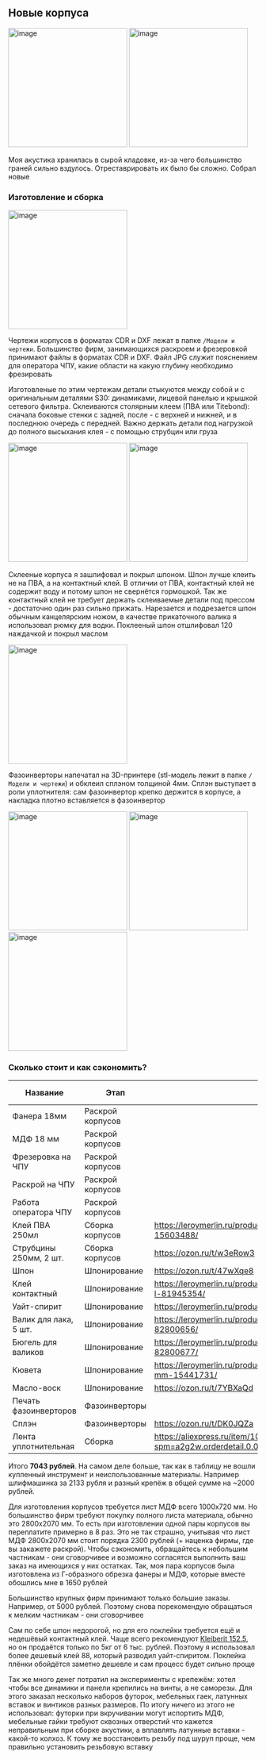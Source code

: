 ## Новые корпуса

<p float="left">
  <img height="240" alt="image" src="https://user-images.githubusercontent.com/14077902/226137949-c87becb1-9bcb-4f43-bff5-24ff43e3ea26.jpg">
  <img height="240" alt="image" src="https://user-images.githubusercontent.com/14077902/219969493-c2bda27e-13e2-4674-a53b-07370fde0ff5.jpg">
</p>

Моя акустика хранилась в сырой кладовке, из-за чего большинство граней сильно вздулось.  Отреставрировать их было бы сложно. Собрал новые

### Изготовление и сборка

<img height="240" alt="image" src="https://user-images.githubusercontent.com/14077902/226135929-ce2e8e1e-e2c5-447c-904b-3446967fb675.png">

Чертежи корпусов в форматах CDR и DXF лежат в папке `/Модели и чертежи`. Большинство фирм, занимающихся раскроем и фрезеровкой принимают файлы в форматах CDR и DXF. Файл JPG служит пояснением для оператора ЧПУ, какие области на какую глубину необходимо фрезировать

Изготовленые по этим чертежам детали стыкуются между собой и с оригинальным деталями S30: динамиками, лицевой панелью и крышкой сетевого фильтра. Склеиваются столярным клеем (ПВА или Titebond): сначала боковые стенки с задней, после - с верхней и нижней, и в последнюю очередь с передней. Важно держать детали под нагрузкой до полного высыхания клея - с помощью струбцин или груза

<p float="left">
  <img height="240" alt="image" src="https://user-images.githubusercontent.com/14077902/226138803-2ea0b240-8897-4daf-8302-41e0608a14c3.jpg">
  <img height="240" alt="image" src="https://user-images.githubusercontent.com/14077902/226139033-3e94fc45-921e-43c4-8485-15eef498d97b.jpg">
</p>

Склееные корпуса я зашлифовал и покрыл шпоном. Шпон лучше клеить не на ПВА, а на контактный клей. В отличии от ПВА, контактный клей не содержит воду и потому шпон не свернётся гормошкой. Так же контактный клей не требует держать склеиваемые детали под прессом - достаточно один раз сильно прижать. Нарезается и подрезается шпон обычным канцелярским ножом, в качестве прикаточного валика я использовал рюмку для водки. Поклееный шпон отшлифовал 120 наждачкой и покрыл маслом

<img height="240" alt="image" src="https://user-images.githubusercontent.com/14077902/226139309-b617c7b2-80d8-4b43-9876-d4f8571b2edf.jpg">

Фазоинверторы напечатал на 3D-принтере (stl-модель лежит в папке `/Модели и чертежи`) и обклеил сплэном толщиной 4мм. Сплэн выступает в роли уплотнителя: сам фазоинвертор крепко держится в корпусе, а накладка плотно вставляется в фазоинвертор


<p float="left">
  <img height="240" alt="image" src="https://user-images.githubusercontent.com/14077902/226163535-8ec27421-56c6-481a-9380-13f042d87a71.jpg">
  <img height="240" alt="image" src="https://user-images.githubusercontent.com/14077902/226163537-392e6aa2-e474-4701-8363-527f187973ea.jpg">
  <img height="240" alt="image" src="https://user-images.githubusercontent.com/14077902/226163538-9891456b-2be7-4ca5-bf3a-1244d46c5dde.jpg">
</p>


### Сколько стоит и как сэкономить?

| Название               | Этап             | Ссылка                                                                                                             | Цена, руб. |
|------------------------|------------------|--------------------------------------------------------------------------------------------------------------------|------------|
| Фанера 18мм            | Раскрой корпусов |                                                                                                                    | 1150       |
| МДФ 18 мм              | Раскрой корпусов |                                                                                                                    | 500        |
| Фрезеровка на ЧПУ      | Раскрой корпусов |                                                                                                                    | 1000       |
| Раскрой на ЧПУ         | Раскрой корпусов |                                                                                                                    | 450        |
| Работа оператора ЧПУ   | Раскрой корпусов |                                                                                                                    | 300        |
| Клей ПВА 250мл         | Сборка корпусов  | https://leroymerlin.ru/product/kley-universalnyy-pva-moment-stolyar-15603488/                                      | 157        |
| Струбцины 250мм, 2 шт. | Сборка корпусов  | https://ozon.ru/t/w3eRow3                                                                                          | 322        |
| Шпон                   | Шпонирование     | https://ozon.ru/t/47wXqe8                                                                                          | 1279       |
| Клей контактный        | Шпонирование     | https://leroymerlin.ru/product/kley-universalnyy-vodostoykiy-88-luxe-09-l-81945354/                                | 665        |
| Уайт-спирит            | Шпонирование     | https://leroymerlin.ru/product/uayt-spirit-05-l-82754647/                                                          | 61         |
| Валик для лака, 5 шт.  | Шпонирование     | https://leroymerlin.ru/product/valik-dlya-laka-dexter-110mm-5-sht-82800656/                                        | 198        |
| Бюгель для валиков     | Шпонирование     | https://leroymerlin.ru/product/byugel-dlya-valikov-dexter-110-mm-6-mm-82800677/                                    | 68         |
| Кювета                 | Шпонирование     | https://leroymerlin.ru/product/kyuveta-dlya-kraski-prozrachnaya-150x290-mm-15441731/                               | 28         |
| Масло-воск             | Шпонирование     | https://ozon.ru/t/7YBXaQd                                                                                          | 325        |
| Печать фазоинверторов  | Фазоинверторы    |                                                                                                                    | 80         |
| Сплэн                  | Фазоинверторы    | https://ozon.ru/t/DK0JQZa                                                                                          | 337        |
| Лента уплотнительная   | Сборка           | https://aliexpress.ru/item/1005001829983926.html?spm=a2g2w.orderdetail.0.0.574e4aa62Ic63d&sku_id=12000018273590935 | 123        |

Итого **7043 рублей**. На самом деле больше, так как в таблицу не вошли купленный инструмент и неиспользованные материалы. Например шлифмашинка за 2133 рубля и разный крепёж в общей сумме на ~2000 рублей.

Для изготовления корпусов требуется лист МДФ всего 1000x720 мм. Но большинство фирм требуют покупку полного листа материала, обычно это 2800х2070 мм. То есть при изготовлении одной пары корпусов вы переплатите примерно в 8 раз. Это не так страшно, учитывая что лист МДФ 2800х2070 мм стоит порядка 2300 рублей (+ наценка фирмы, где вы закажете раскрой). Чтобы сэкономить, обращайтесь к небольшим частникам - они сговорчивее и возможно согласятся выполнить ваш заказ на имеющихся у них остатках. Так, моя пара корпусов была изготовлена из Г-образного обрезка фанеры и МДФ, которые вместе обошлись мне в 1650 рублей

Большинство крупных фирм принимают только большие заказы. Например, от 5000 рублей. Поэтому снова порекомендую обращаться к мелким частникам - они сговорчивее

Сам по себе шпон недорогой, но для его поклейки требуется ещё и недешёвый контактный клей. Чаще всего рекомендуют [Kleiberit 152.5](https://leroymerlin.ru/product/kontaktnyy-kley-kleiberit-1525-45-kg-90221502/), но он продаётся только по 5кг от 6 тыс. рублей. Поэтому я использовал более дешевый клей 88, который разводил уайт-спиритом. Поклейка плёнки обойдётся заметно дешевле и сам процесс будет сильно проще

Так же много денег потратил на эксперименты с крепежём: хотел чтобы все динамики и панели крепились на винты, а не саморезы. Для этого заказал несколько наборов футорок, мебельных гаек, латунных вставок и винтиков разных размеров. По итогу ничего из этого не использовал: футорки при вкручивании могут испортить МДФ, мебельные гайки требуют сквозных отверстий что кажется неправильным при сборке акустики, а вплавлять латунные вставки - какой-то колхоз. К тому же восстановить резьбу под шуруп проще, чем правильно установить резьбовую вставку
